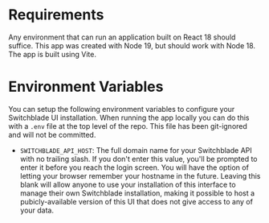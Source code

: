 # Requirements

Any environment that can run an application built on React 18 should suffice. This app was created with Node 19, but should work with Node 18. The app is built using Vite.

# Environment Variables

You can setup the following environment variables to configure your Switchblade UI installation. When running the app locally you can do this with a `.env` file at the top level of the repo. This file has been git-ignored and will not be committed.

- `SWITCHBLADE_API_HOST`: The full domain name for your Switchblade API with no trailing slash. If you don't enter this value, you'll be prompted to enter it before you reach the login screen. You will have the option of letting your browser remember your hostname in the future. Leaving this blank will allow anyone to use your installation of this interface to manage their own Switchblade installation, making it possible to host a pubicly-available version of this UI that does not give access to any of your data.